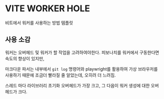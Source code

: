 # VITE WORKER HOLE

비트에서 워커를 사용하는 방법 템플릿


## 사용 소감

워커는 오버헤드 및 워커가 할 작업을 고려하여야한다.
피보나치를 워커에서 구동한다면 속도의 향상이 있지만,

마크다운 파서는 내부에서 `git log` 명령어와 playwright를 활용하여 가상 브라우저를 사용하기 때문에
조금더 빨라질 줄 알았는데, 오히려 더 느려짐.

스레드 마다 라이브러리 초기화 오버헤드가 가장 크고, 그 다음이 워커 생성에 대한 오버헤드가 크다.


